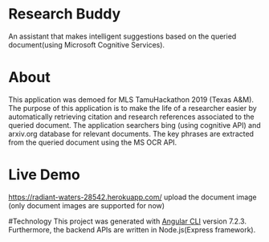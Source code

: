 # Research Buddy
An assistant that makes intelligent suggestions based on the queried document(using Microsoft Cognitive Services).

# About
This application was demoed for MLS TamuHackathon 2019 (Texas A&M). The purpose of this application is to make the life of a researcher easier by automatically retrieving citation and 
research references associated to the queried document. The application searchers bing (using cognitive API) and arxiv.org database for relevant documents. The key phrases are extracted from the queried document using the MS OCR API.

# Live Demo
https://radiant-waters-28542.herokuapp.com/
upload the document image (only document images are supported for now)

#Technology
This project was generated with [Angular CLI](https://github.com/angular/angular-cli) version 7.2.3. Furthermore, the backend APIs are written in Node.js(Express framework).

